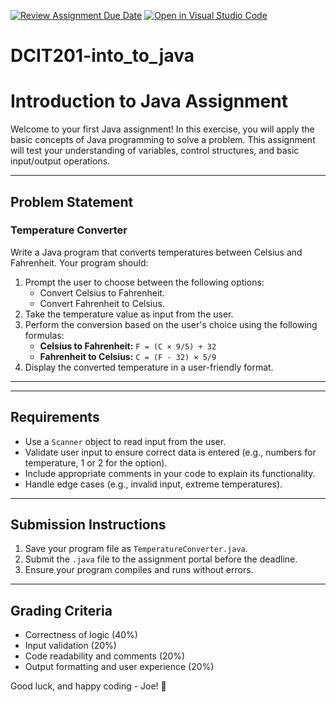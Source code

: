 [![Review Assignment Due Date](https://classroom.github.com/assets/deadline-readme-button-22041afd0340ce965d47ae6ef1cefeee28c7c493a6346c4f15d667ab976d596c.svg)](https://classroom.github.com/a/KlfeDaof)
[![Open in Visual Studio Code](https://classroom.github.com/assets/open-in-vscode-2e0aaae1b6195c2367325f4f02e2d04e9abb55f0b24a779b69b11b9e10269abc.svg)](https://classroom.github.com/online_ide?assignment_repo_id=17459469&assignment_repo_type=AssignmentRepo)
# DCIT201-into_to_java

# Introduction to Java Assignment

Welcome to your first Java assignment! In this exercise, you will apply the basic concepts of Java programming to solve a problem. This assignment will test your understanding of variables, control structures, and basic input/output operations.

---

## Problem Statement

### **Temperature Converter**

Write a Java program that converts temperatures between Celsius and Fahrenheit. Your program should:

1. Prompt the user to choose between the following options:
   - Convert Celsius to Fahrenheit.
   - Convert Fahrenheit to Celsius.
2. Take the temperature value as input from the user.
3. Perform the conversion based on the user's choice using the following formulas:
   - **Celsius to Fahrenheit:** `F = (C × 9/5) + 32`
   - **Fahrenheit to Celsius:** `C = (F - 32) × 5/9`
4. Display the converted temperature in a user-friendly format.

---


---

## Requirements
- Use a `Scanner` object to read input from the user.
- Validate user input to ensure correct data is entered (e.g., numbers for temperature, 1 or 2 for the option).
- Include appropriate comments in your code to explain its functionality.
- Handle edge cases (e.g., invalid input, extreme temperatures).

---

## Submission Instructions
1. Save your program file as `TemperatureConverter.java`.
2. Submit the `.java` file to the assignment portal before the deadline.
3. Ensure your program compiles and runs without errors.

---

## Grading Criteria
- Correctness of logic (40%)
- Input validation (20%)
- Code readability and comments (20%)
- Output formatting and user experience (20%)

Good luck, and happy coding - Joe! 🚀

